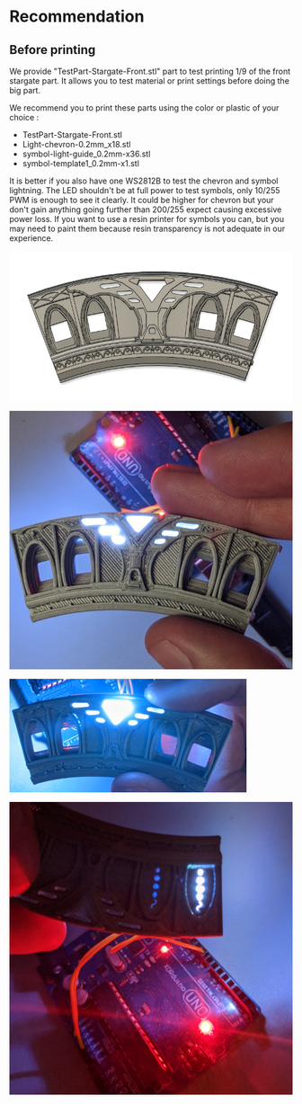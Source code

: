 # Recommendation

## Before printing

We provide "TestPart-Stargate-Front.stl" part to test printing 1/9 of the front stargate part.
It allows you to test material or print settings before doing the big part.

We recommend you to print these parts using the color or plastic of your choice :

- TestPart-Stargate-Front.stl
- Light-chevron-0.2mm_x18.stl
- symbol-light-guide_0.2mm-x36.stl
- symbol-template1_0.2mm-x1.stl

It is better if you also have one WS2812B to test the chevron and symbol lightning.
The LED shouldn't be at full power to test symbols, only 10/255 PWM is enough to see it clearly. It could be higher for chevron but your don't gain anything going further than 200/255 expect causing excessive power loss.
If you want to use a resin printer for symbols you can, but you may need to paint them because resin transparency is not adequate in our experience.

![](./Assets/TestPart-Stargate-Front.png)

![](./Assets/test-part-chevron1-1.png)

![](./Assets/test-part-chevron1-2.png)

![](./Assets/test-part-chevron1-3.png)